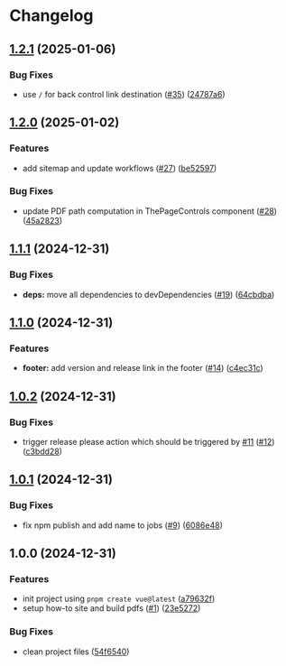 # Changelog

## [1.2.1](https://github.com/lookscanned/how-to/compare/v1.2.0...v1.2.1) (2025-01-06)


### Bug Fixes

* use `/` for back control link destination ([#35](https://github.com/lookscanned/how-to/issues/35)) ([24787a6](https://github.com/lookscanned/how-to/commit/24787a6e2eb1398a21c3de42266eca9168030cb0))

## [1.2.0](https://github.com/lookscanned/how-to/compare/v1.1.1...v1.2.0) (2025-01-02)


### Features

* add sitemap and update workflows ([#27](https://github.com/lookscanned/how-to/issues/27)) ([be52597](https://github.com/lookscanned/how-to/commit/be5259751e11791ec2bdb28203ce00c1df9c7c07))


### Bug Fixes

* update PDF path computation in ThePageControls component ([#28](https://github.com/lookscanned/how-to/issues/28)) ([45a2823](https://github.com/lookscanned/how-to/commit/45a2823cfdcc8411bcd10d6db0c510745c2e18c1))

## [1.1.1](https://github.com/lookscanned/how-to/compare/v1.1.0...v1.1.1) (2024-12-31)


### Bug Fixes

* **deps:** move all dependencies to devDependencies ([#19](https://github.com/lookscanned/how-to/issues/19)) ([64cbdba](https://github.com/lookscanned/how-to/commit/64cbdbafe508bdad02ad8d25793309808a9cddac))

## [1.1.0](https://github.com/lookscanned/how-to/compare/v1.0.2...v1.1.0) (2024-12-31)


### Features

* **footer:** add version and release link in the footer ([#14](https://github.com/lookscanned/how-to/issues/14)) ([c4ec31c](https://github.com/lookscanned/how-to/commit/c4ec31c514592464347b986b10deb7896b8bf07e))

## [1.0.2](https://github.com/lookscanned/how-to/compare/v1.0.1...v1.0.2) (2024-12-31)


### Bug Fixes

* trigger release please action which should be triggered by [#11](https://github.com/lookscanned/how-to/issues/11) ([#12](https://github.com/lookscanned/how-to/issues/12)) ([c3bdd28](https://github.com/lookscanned/how-to/commit/c3bdd2804da8a009a64bf8f580d9c8ebe5fc476f))

## [1.0.1](https://github.com/lookscanned/how-to/compare/v1.0.0...v1.0.1) (2024-12-31)


### Bug Fixes

* fix npm publish and add name to jobs ([#9](https://github.com/lookscanned/how-to/issues/9)) ([6086e48](https://github.com/lookscanned/how-to/commit/6086e48b3acf5d10e31232a725da23c16fa9bc24))

## 1.0.0 (2024-12-31)


### Features

* init project using `pnpm create vue@latest` ([a79632f](https://github.com/lookscanned/how-to/commit/a79632f1272eb047b3fc218cee65d969c504d9a8))
* setup how-to site and build pdfs ([#1](https://github.com/lookscanned/how-to/issues/1)) ([23e5272](https://github.com/lookscanned/how-to/commit/23e5272fc740a55bc562cc8a6a8e825214ef88c4))


### Bug Fixes

* clean project files ([54f6540](https://github.com/lookscanned/how-to/commit/54f65402aa58be244519afc0fb58dde61e138896))
